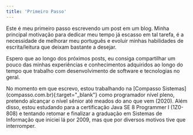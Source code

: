 ```yaml
---
title: 'Primeiro Passo'
---
```


Este é meu primeiro passo escrevendo um post em um blog.
Minha principal motivação para dedicar meu tempo já escasso em tal
tarefa, é a necessidade de melhorar meu português e evoluir minhas
habilidades de escrita/leitura que deixam bastante a desejar.

Espero que ao longo dos próximos posts, eu consiga compartilhar um pouco das
minhas experiências e conhecimentos adquiridos ao longo do tempo que trabalho
com desenvolvimento de software e tecnologias no geral.

No momento em que escrevo, estou trabalhando na [Compasso Sistemas] (compasso.com.br){:target="_blank"}
como programador nível pleno, pretendo alcançar o nível sênior até meados do ano que vem (2020).
Além disso, estou estudando para a certificação Java SE 8 Programmer I (1Z0-808) e tentando retomar e finalizar a graduação em Sistemas de Informação que iniciei lá
por 2009, mas que por diversos motivos tive que interromper.
